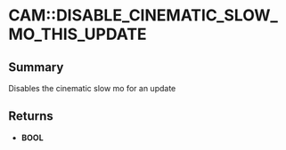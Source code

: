 # CAM::DISABLE_CINEMATIC_SLOW_MO_THIS_UPDATE

## Summary
Disables the cinematic slow mo for an update

## Returns
* **BOOL**